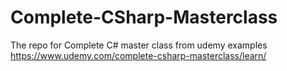 # Complete-CSharp-Masterclass
The repo for Complete C# master class from udemy examples
https://www.udemy.com/complete-csharp-masterclass/learn/

